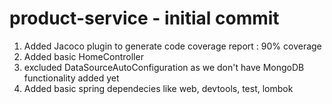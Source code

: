 # product-service  - initial commit
1. Added Jacoco plugin to generate code coverage report  : 90% coverage
2. Added basic HomeController
3. excluded DataSourceAutoConfiguration as we don't have MongoDB functionality added yet
4. Added basic spring dependecies like web, devtools, test, lombok
#